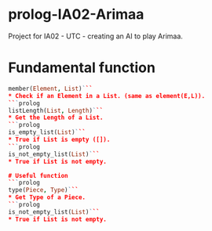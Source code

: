 # prolog-IA02-Arimaa
Project for IA02 - UTC - creating an AI to play Arimaa.

# Fundamental function
```prolog
member(Element, List)```
* Check if an Element in a List. (same as element(E,L)).
```prolog
listLength(List, Length)```
* Get the Length of a List.
```prolog
is_empty_list(List)```
* True if List is empty ([]).
```prolog
is_not_empty_list(List)```
* True if List is not empty.

# Useful function
```prolog
type(Piece, Type)```
* Get Type of a Piece.
```prolog
is_not_empty_list(List)```
* True if List is not empty.
